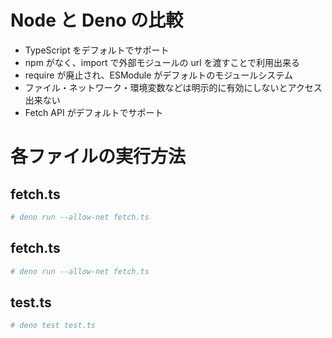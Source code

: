 # Node と Deno の比較

- TypeScript をデフォルトでサポート
- npm がなく、import で外部モジュールの url を渡すことで利用出来る
- require が廃止され、ESModule がデフォルトのモジュールシステム
- ファイル・ネットワーク・環境変数などは明示的に有効にしないとアクセス出来ない
- Fetch API がデフォルトでサポート

# 各ファイルの実行方法

## fetch.ts

```bash
# deno run --allow-net fetch.ts
```

## fetch.ts

```bash
# deno run --allow-net fetch.ts
```

## test.ts

```bash
# deno test test.ts
```

